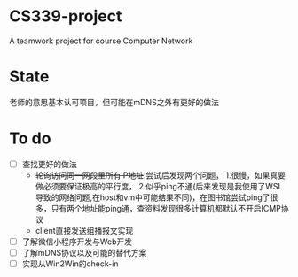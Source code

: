 # CS339-project
A teamwork project for course Computer Network
# State
老师的意思基本认可项目，但可能在mDNS之外有更好的做法
# To do
- [ ] 查找更好的做法
    - ~~轮询访问同一网段里所有IP地址~~:尝试后发现两个问题，
        1.很慢，如果真要做必须要保证极高的平行度，
        2.似乎ping不通(后来发现是我使用了WSL导致的网络问题,在host和vm中可能结果不同)，在图书馆尝试ping了很多，只有两个地址能ping通，查资料发现很多计算机都默认不开启ICMP协议
    - client直接发送组播报文实现
- [ ] 了解微信小程序开发与Web开发
- [ ] 了解mDNS协议以及可能的替代方案
- [ ] 实现从Win2Win的check-in
